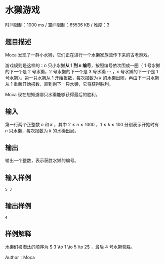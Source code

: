 # 水獭游戏

时间限制：1000 ms / 空间限制：65536 KB / 难度：3

## 题目描述

Moca 发现了一群小水獭，它们正在进行一个水獭家族流传下来的古老游戏。

游戏规则是这样的：$n$ 只小水獭**从 $1$ 到 $n$ 编号**，按照编号依次围成一圈（ $1$ 号水獭的下一个是 $2$ 号水獭，$2$ 号水獭的下一个是 $3$ 号水獭 $\cdots$ ，$n$ 号水獭的下一个是 $1$ 号水獭）。第一只水獭从 $1$ 开始报数，每次报数为 $k$ 的水獭出圈，再由下一只水獭从 $1$ 重新开始报数，直到剩下一只水獭，它将获得胜利。

Moca 现在想知道哪只水獭能够获得最后的胜利。

## 输入

第一行两个正整数 $n$ 和 $k$ ，其中 $2 \le n \le 1000$ ，$1 \le k \le 100$ 分别表示开始时有 $n$ 只水獭，每次报数为 $k$ 的水獭出局。

## 输出

输出一个整数，表示获胜水獭的编号。

## 输入样例

    5 3

## 输出样例

    4

## 样例解释

水獭们被淘汰的顺序为 $ 3 \to 1 \to 5 \to 2$ ，最后 $4$ 号水獭获胜。

Author：Moca
